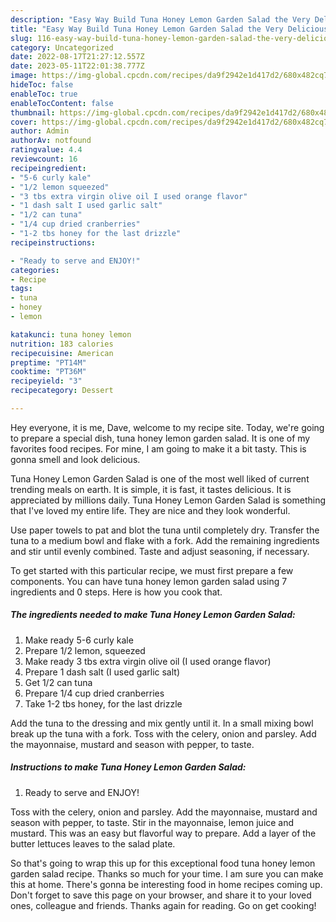```yaml
---
description: "Easy Way Build Tuna Honey Lemon Garden Salad the Very Delicious}"
title: "Easy Way Build Tuna Honey Lemon Garden Salad the Very Delicious}"
slug: 116-easy-way-build-tuna-honey-lemon-garden-salad-the-very-delicious
category: Uncategorized
date: 2022-08-17T21:27:12.557Z
date: 2023-05-11T22:01:38.777Z
image: https://img-global.cpcdn.com/recipes/da9f2942e1d417d2/680x482cq70/tuna-honey-lemon-garden-salad-recipe-main-photo.jpg
hideToc: false
enableToc: true
enableTocContent: false
thumbnail: https://img-global.cpcdn.com/recipes/da9f2942e1d417d2/680x482cq70/tuna-honey-lemon-garden-salad-recipe-main-photo.jpg
cover: https://img-global.cpcdn.com/recipes/da9f2942e1d417d2/680x482cq70/tuna-honey-lemon-garden-salad-recipe-main-photo.jpg
author: Admin
authorAv: notfound
ratingvalue: 4.4
reviewcount: 16
recipeingredient:
- "5-6 curly kale"
- "1/2 lemon squeezed"
- "3 tbs extra virgin olive oil I used orange flavor"
- "1 dash salt I used garlic salt"
- "1/2 can tuna"
- "1/4 cup dried cranberries"
- "1-2 tbs honey for the last drizzle"
recipeinstructions:

- "Ready to serve and ENJOY!"
categories:
- Recipe
tags:
- tuna
- honey
- lemon

katakunci: tuna honey lemon 
nutrition: 183 calories
recipecuisine: American
preptime: "PT14M"
cooktime: "PT36M"
recipeyield: "3"
recipecategory: Dessert

---
```



Hey everyone, it is me, Dave, welcome to my recipe site. Today, we're going to prepare a special dish, tuna honey lemon garden salad. It is one of my favorites food recipes. For mine, I am going to make it a bit tasty. This is gonna smell and look delicious.

Tuna Honey Lemon Garden Salad is one of the most well liked of current trending meals on earth. It is simple, it is fast, it tastes delicious. It is appreciated by millions daily. Tuna Honey Lemon Garden Salad is something that I've loved my entire life. They are nice and they look wonderful.

Use paper towels to pat and blot the tuna until completely dry. Transfer the tuna to a medium bowl and flake with a fork. Add the remaining ingredients and stir until evenly combined. Taste and adjust seasoning, if necessary.


To get started with this particular recipe, we must first prepare a few components. You can have tuna honey lemon garden salad using 7 ingredients and 0 steps. Here is how you cook that.

<!--inarticleads1-->

##### The ingredients needed to make Tuna Honey Lemon Garden Salad:

1. Make ready 5-6 curly kale
1. Prepare 1/2 lemon, squeezed
1. Make ready 3 tbs extra virgin olive oil (I used orange flavor)
1. Prepare 1 dash salt (I used garlic salt)
1. Get 1/2 can tuna
1. Prepare 1/4 cup dried cranberries
1. Take 1-2 tbs honey, for the last drizzle


Add the tuna to the dressing and mix gently until it. In a small mixing bowl break up the tuna with a fork. Toss with the celery, onion and parsley. Add the mayonnaise, mustard and season with pepper, to taste. 

<!--inarticleads2-->

##### Instructions to make Tuna Honey Lemon Garden Salad:


1. Ready to serve and ENJOY!

Toss with the celery, onion and parsley. Add the mayonnaise, mustard and season with pepper, to taste. Stir in the mayonnaise, lemon juice and mustard. This was an easy but flavorful way to prepare. Add a layer of the butter lettuces leaves to the salad plate. 

So that's going to wrap this up for this exceptional food tuna honey lemon garden salad recipe. Thanks so much for your time. I am sure you can make this at home. There's gonna be interesting food in home recipes coming up. Don't forget to save this page on your browser, and share it to your loved ones, colleague and friends. Thanks again for reading. Go on get cooking!
